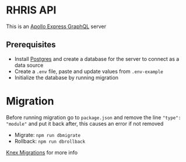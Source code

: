 # RHRIS API

This is an [Apollo Express GraphQL](https://www.apollographql.com/docs/apollo-server/) server

## Prerequisites

* Install [Postgres](https://www.postgresql.org/) and create a database for the server to connect as a data source
* Create a `.env` file, paste and update values from `.env-example`
* Initialize the database by running migration

# Migration

Before running migration go to `package.json` and remove the line `"type": "module"` and put it back after, this causes an error if not removed

* Migrate: `npm run dbmigrate`
* Rollback: `npm run dbrollback`

[Knex Migrations](https://knexjs.org/guide/migrations.html) for more info